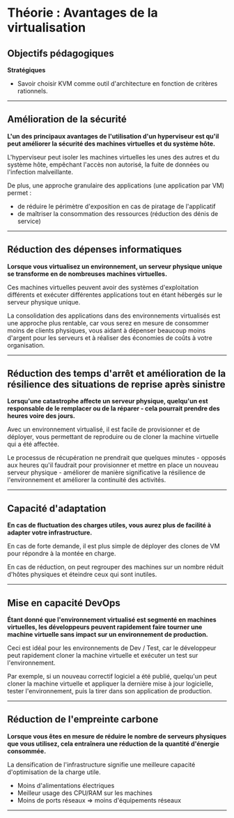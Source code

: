 # Théorie : Avantages de la virtualisation

## Objectifs pédagogiques

**Stratégiques**

- Savoir choisir KVM comme outil d'architecture en fonction de critères rationnels.

---
## Amélioration de la sécurité 

**L'un des principaux avantages de l'utilisation d'un hyperviseur est qu'il peut améliorer la sécurité des machines virtuelles et du système hôte.** 

L'hyperviseur peut isoler les machines virtuelles les unes des autres et du système hôte, empêchant l'accès non autorisé, la fuite de données ou l'infection malveillante.

De plus, une approche granulaire des applications (une application par VM) permet :

- de réduire le périmètre d'exposition en cas de piratage de l'applicatif
- de maîtriser la consommation des ressources (réduction des dénis de service)

---
## Réduction des dépenses informatiques

**Lorsque vous virtualisez un environnement, un serveur physique unique se transforme en de nombreuses machines virtuelles.** 

Ces machines virtuelles peuvent avoir des systèmes d'exploitation différents et exécuter différentes applications tout en étant hébergés sur le serveur physique unique.

La consolidation des applications dans des environnements virtualisés est une approche plus rentable, car vous serez en mesure de consommer moins de clients physiques, vous aidant à dépenser beaucoup moins d'argent pour les serveurs et à réaliser des économies de coûts à votre organisation.

---

## Réduction des temps d'arrêt et amélioration de la résilience des situations de reprise après sinistre

**Lorsqu'une catastrophe affecte un serveur physique, quelqu'un est responsable de le remplacer ou de la réparer - cela pourrait prendre des heures voire des jours.** 

Avec un environnement virtualisé, il est facile de provisionner et de déployer, vous permettant de reproduire ou de cloner la machine virtuelle qui a été affectée. 

Le processus de récupération ne prendrait que quelques minutes - opposés aux heures qu'il faudrait pour provisionner et mettre en place un nouveau serveur physique - améliorer de manière significative la résilience de l'environnement et améliorer la continuité des activités.

---

## Capacité d'adaptation 

**En cas de fluctuation des charges utiles, vous aurez plus de facilité à adapter votre infrastructure.** 

En cas de forte demande, il est plus simple de déployer des clones de VM pour répondre à la montée en charge.

En cas de réduction, on peut regrouper des machines sur un nombre réduit d'hôtes physiques et éteindre ceux qui sont inutiles.

---

## Mise en capacité DevOps

**Étant donné que l'environnement virtualisé est segmenté en machines virtuelles, les développeurs peuvent rapidement faire tourner une machine virtuelle sans impact sur un environnement de production.** 

Ceci est idéal pour les environnements de Dev / Test, car le développeur peut rapidement cloner la machine virtuelle et exécuter un test sur l'environnement.

Par exemple, si un nouveau correctif logiciel a été publié, quelqu'un peut cloner la machine virtuelle et appliquer la dernière mise à jour logicielle, tester l'environnement, puis la tirer dans son application de production. 


---

## Réduction de l'empreinte carbone

**Lorsque vous êtes en mesure de réduire le nombre de serveurs physiques que vous utilisez, cela entraînera une réduction de la quantité d'énergie consommée.** 

La densification de l'infrastructure signifie une meilleure capacité d'optimisation de la charge utile.

* Moins d'alimentations électriques
* Meilleur usage des CPU/RAM sur les machines 
* Moins de ports réseaux => moins d'équipements réseaux
---
